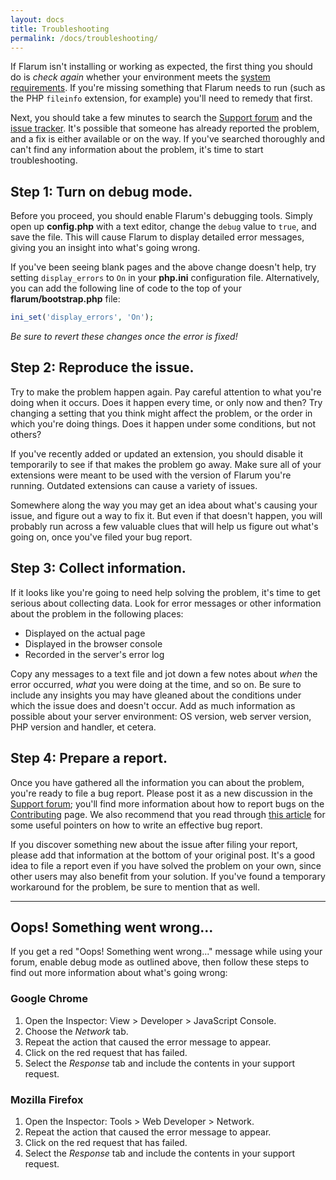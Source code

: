 ```yaml
---
layout: docs
title: Troubleshooting
permalink: /docs/troubleshooting/
---
```

If Flarum isn't installing or working as expected, the first thing you should do is *check again* whether your environment meets the [system requirements](http://flarum.org/docs/installation/). If you're missing something that Flarum needs to run (such as the PHP `fileinfo` extension, for example) you'll need to remedy that first.

Next, you should take a few minutes to search the [Support forum](http://discuss.flarum.org/t/support) and the [issue tracker](https://github.com/flarum/core/issues). It's possible that someone has already reported the problem, and a fix is either available or on the way. If you've searched thoroughly and can't find any information about the problem, it's time to start troubleshooting.

## Step 1: Turn on debug mode.

Before you proceed, you should enable Flarum's debugging tools. Simply open up **config.php** with a text editor, change the `debug` value to `true`, and save the file. This will cause Flarum to display detailed error messages, giving you an insight into what's going wrong.

If you've been seeing blank pages and the above change doesn't help, try setting `display_errors` to `On` in your **php.ini** configuration file. Alternatively, you can add the following line of code to the top of your **flarum/bootstrap.php** file:

```php
ini_set('display_errors', 'On');
```

*Be sure to revert these changes once the error is fixed!*

## Step 2: Reproduce the issue.

Try to make the problem happen again. Pay careful attention to what you're doing when it occurs. Does it happen every time, or only now and then? Try changing a setting that you think might affect the problem, or the order in which you're doing things. Does it happen under some conditions, but not others?

If you've recently added or updated an extension, you should disable it temporarily to see if that makes the problem go away. Make sure all of your extensions were meant to be used with the version of Flarum you're running. Outdated extensions can cause a variety of issues.

Somewhere along the way you may get an idea about what's causing your issue, and figure out a way to fix it. But even if that doesn't happen, you will probably run across a few valuable clues that will help us figure out what's going on, once you've filed your bug report.

## Step 3: Collect information.

If it looks like you're going to need help solving the problem, it's time to get serious about collecting data. Look for error messages or other information about the problem in the following places: 

- Displayed on the actual page
- Displayed in the browser console
- Recorded in the server's error log

Copy any messages to a text file and jot down a few notes about *when* the error occurred, *what* you were doing at the time, and so on. Be sure to include any insights you may have gleaned about the conditions under which the issue does and doesn't occur. Add as much information as possible about your server environment: OS version, web server version, PHP version and handler, et cetera.

## Step 4: Prepare a report.

Once you have gathered all the information you can about the problem, you're ready to file a bug report. Please post it as a new discussion in the [Support forum](http://discuss.flarum.org/t/support); you'll find more information about how to report bugs on the [Contributing](http://flarum.org/docs/contributing/) page. We also recommend that you read through [this article](http://www.chiark.greenend.org.uk/~sgtatham/bugs.html) for some useful pointers on how to write an effective bug report.

If you discover something new about the issue after filing your report, please add that information at the bottom of your original post. It's a good idea to file a report even if you have solved the problem on your own, since other users may also benefit from your solution. If you've found a temporary workaround for the problem, be sure to mention that as well. 

___

## Oops! Something went wrong...

If you get a red "Oops! Something went wrong..." message while using your forum, enable debug mode as outlined above, then follow these steps to find out more information about what's going wrong:

### Google Chrome

1. Open the Inspector: View > Developer > JavaScript Console.
2. Choose the *Network* tab.
3. Repeat the action that caused the error message to appear.
4. Click on the red request that has failed.
5. Select the *Response* tab and include the contents in your support request.

### Mozilla Firefox

1. Open the Inspector: Tools > Web Developer > Network.
2. Repeat the action that caused the error message to appear.
3. Click on the red request that has failed.
5. Select the *Response* tab and include the contents in your support request.